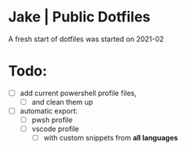 # Jake | Public Dotfiles

A fresh start of dotfiles was started on 2021-02

# Todo:

- [ ] add current powershell profile files,
  - [ ] and clean them up
- [ ] automatic export:
  - [ ] pwsh profile
  - [ ] vscode profile
    - [ ] with custom snippets from **all languages**